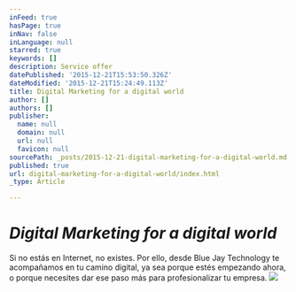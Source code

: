 ```yaml
---
inFeed: true
hasPage: true
inNav: false
inLanguage: null
starred: true
keywords: []
description: Service offer
datePublished: '2015-12-21T15:53:50.326Z'
dateModified: '2015-12-21T15:24:49.113Z'
title: Digital Marketing for a digital world
author: []
authors: []
publisher:
  name: null
  domain: null
  url: null
  favicon: null
sourcePath: _posts/2015-12-21-digital-marketing-for-a-digital-world.md
published: true
url: digital-marketing-for-a-digital-world/index.html
_type: Article

---
```

# _Digital Marketing for a digital world_

Si no estás en Internet, no existes. Por ello, desde Blue Jay Technology te acompañamos en tu camino digital, ya sea porque estés empezando ahora, o porque necesites dar ese paso más para profesionalizar tu empresa. ![](https://the-grid-user-content.s3-us-west-2.amazonaws.com/d18b9856-647f-4d26-9fe3-d127469d70dd.jpg)